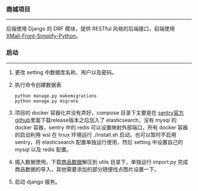 ### 商城项目

------

后端使用 Django 的 DRF 模块，提供 RESTful 风格的后端接口，前端使用 [XMall-Front-Simplify-Python](https://github.com/Lian-Zekun/XMall-Front-Simplify-Python)。



### 启动

------

1. 更改 setting 中数据库名称、用户以及密码。

2. 执行命令创建数据表

   ```shell
   python manage.py makemigrations
   python manage.py migrate
   ```

3. 项目的 docker 容器化并没有弄好，compose 目录下主要是在 [sentry官方github](https://github.com/getsentry/onpremise/releases/tag/20.12.1)里面下载release版本之后加入了 elasticsearch，没有 mysql 的 docker 容器，sentry 中的 redis 可以设置映射外部端口，所有 docker 容器的启动利用 wsl 在 linux 环境运行 ./install.sh 启动。也可以暂时不启用 sentry，将 elasticsearch 配置单独运行使用，然后 setting 中设置自己的 mysql 以及 redis 配置。

4. 插入数据使用。下载[商品数据]()解压到 utils 目录下，单独运行 import.py 完成商品数据的导入，其他需要添加的部分随便找点图片设置一下。

5. 启动 django 服务。

   





